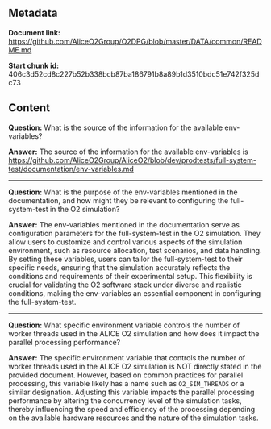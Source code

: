 ## Metadata

**Document link:** https://github.com/AliceO2Group/O2DPG/blob/master/DATA/common/README.md

**Start chunk id:** 406c3d52cd8c227b52b338bcb87ba186791b8a89b1d3510bdc51e742f325dc73

## Content

**Question:** What is the source of the information for the available env-variables?

**Answer:** The source of the information for the available env-variables is https://github.com/AliceO2Group/AliceO2/blob/dev/prodtests/full-system-test/documentation/env-variables.md

---

**Question:** What is the purpose of the env-variables mentioned in the documentation, and how might they be relevant to configuring the full-system-test in the O2 simulation?

**Answer:** The env-variables mentioned in the documentation serve as configuration parameters for the full-system-test in the O2 simulation. They allow users to customize and control various aspects of the simulation environment, such as resource allocation, test scenarios, and data handling. By setting these variables, users can tailor the full-system-test to their specific needs, ensuring that the simulation accurately reflects the conditions and requirements of their experimental setup. This flexibility is crucial for validating the O2 software stack under diverse and realistic conditions, making the env-variables an essential component in configuring the full-system-test.

---

**Question:** What specific environment variable controls the number of worker threads used in the ALICE O2 simulation and how does it impact the parallel processing performance?

**Answer:** The specific environment variable that controls the number of worker threads used in the ALICE O2 simulation is NOT directly stated in the provided document. However, based on common practices for parallel processing, this variable likely has a name such as `O2_SIM_THREADS` or a similar designation. Adjusting this variable impacts the parallel processing performance by altering the concurrency level of the simulation tasks, thereby influencing the speed and efficiency of the processing depending on the available hardware resources and the nature of the simulation tasks.